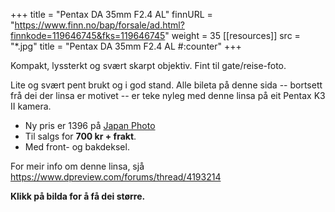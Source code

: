 +++
title = "Pentax DA 35mm F2.4 AL"
finnURL = "https://www.finn.no/bap/forsale/ad.html?finnkode=119646745&fks=119646745"
weight = 35
[[resources]]
src = "*.jpg"
title = "Pentax DA 35mm F2.4 AL #:counter"
+++

Kompakt, lyssterkt og svært skarpt objektiv. Fint til gate/reise-foto.

 <!--more--> 

Lite og svært pent brukt og i god stand. Alle bileta på denne sida -- bortsett frå dei der linsa er motivet -- er teke nyleg med denne linsa på eit Pentax K3 II kamera.

* Ny pris er 1396 på [Japan Photo](https://www.japanphoto.no/pentax-smc-da-35mm-f-24-al)
* Til salgs for **700 kr + frakt**.
* Med front- og bakdeksel.

For meir info om denne linsa, sjå https://www.dpreview.com/forums/thread/4193214

**Klikk på bilda for å få dei større.**

